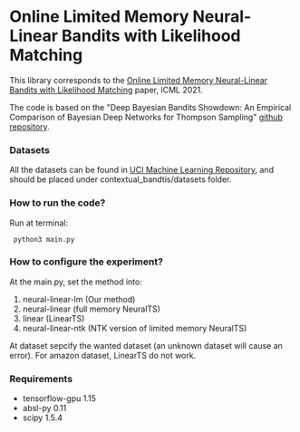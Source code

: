 # Online Limited Memory Neural-Linear Bandits with Likelihood Matching #

This library corresponds to the [Online Limited Memory Neural-Linear Bandits with Likelihood Matching](https://arxiv.org/abs/2102.03799) paper, ICML 2021.

The code is based on the "Deep Bayesian Bandits Showdown: An Empirical Comparison of Bayesian Deep Networks for Thompson Sampling" [github repository](https://github.com/tensorflow/models/tree/archive/research/deep_contextual_bandits).

### Datasets ###

All the datasets can be found in [UCI Machine Learning Repository](https://archive.ics.uci.edu/ml/index.php), and should be placed under  contextual_bandtis/datasets folder. 

### How to run the code? ###
Run at terminal:
```
 python3 main.py 
```
### How to configure the experiment? ###
At the main.py, set the method into:
1. neural-linear-lm (Our method)
2. neural-linear (full memory NeuralTS)
3. linear (LinearTS)
4. neural-linear-ntk (NTK version of limited memory NeuralTS)

At dataset sepcify the wanted dataset (an unknown dataset will cause an error).
For amazon dataset, LinearTS do not work. 

### Requirements ###

* tensorflow-gpu 1.15
* absl-py 0.11
* scipy 1.5.4

